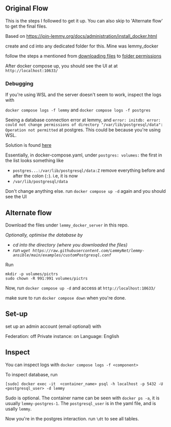 ## Original Flow
This is the steps I followed to get it up. You can also skip to 'Alternate flow' to get the final files.

Based on https://join-lemmy.org/docs/administration/install_docker.html

create and cd into any dedicated folder for this. Mine was lemmy_docker

follow the steps a mentioned from [downloading files](https://join-lemmy.org/docs/administration/install_docker.html#:~:text=Then%20download%20default%20config%20files%3A) to [folder permissions](https://join-lemmy.org/docs/administration/install_docker.html#folder-permissions)

After docker compose up, you should see the UI at at `http://localhost:10633/` 
### Debugging
If you're using WSL and the server doesn't seem to work, inspect the logs with

`docker compose logs -f lemmy` and `docker compose logs -f postgres`

Seeing a database connection error at lemmy, and `error: initdb: error: could not change permissions of directory "/var/lib/postgresql/data": Operation not permitted` at postgres. This could be because you're using WSL.

Solution is found [here](https://forums.docker.com/t/data-directory-var-lib-postgresql-data-pgdata-has-wrong-ownership/17963/5#:~:text=This%20problem%20is%20still%20present%20in%20beta19.)

Essentially, in docker-compose.yaml, under `postgres: volumes:`
the first in the list looks something like
- `postgres...:/var/lib/postgresql/data:Z`
remove everything before and after the colon (`:`). i.e, it is now 
- `/var/lib/postgresql/data`

Don't change anything else. run `docker compose up -d` again and you should see the UI 

## Alternate flow

Download the files under `lemmy_docker_server` in this repo.

*Optionally, optimise the database by*
- *cd into the directory (where you downloaded the files)*
- *run `wget https://raw.githubusercontent.com/LemmyNet/lemmy-ansible/main/examples/customPostgresql.conf`*

Run 
```
mkdir -p volumes/pictrs
sudo chown -R 991:991 volumes/pictrs
```

Now, run 
`docker compose up -d` and access at `http://localhost:10633/` 

make sure to run `docker compose down` when you're done.
## Set-up
set up an admin account (email optional) with

Federation: off
Private instance: on
Language: English
## Inspect
You can inspect logs with `docker compose logs -f <component>`

To inspect database, 
run 
```
[sudo] docker exec -it  <container_name> psql -h localhost -p 5432 -U <postgresql_user> -d lemmy
```
Sudo is optional. The container name can be seen with `docker ps -a`, it is usually `lemmy-postgres-1`. The `postgresql_user` is in the yaml file, and is usally `lemmy`.

Now you're in the postgres interaction. run `\dt` to see all tables.